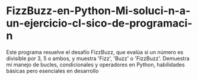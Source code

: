 # FizzBuzz-en-Python-Mi-soluci-n-a-un-ejercicio-cl-sico-de-programaci-n
Este programa resuelve el desafío FizzBuzz, que evalúa si un número es divisible por 3, 5 o ambos, y muestra 'Fizz', 'Buzz' o 'FizzBuzz'. Demuestra mi manejo de bucles, condicionales y operadores en Python, habilidades básicas pero esenciales en desarrollo
